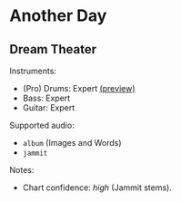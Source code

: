 # Another Day

## Dream Theater

Instruments:

  * (Pro) Drums: Expert
    [(preview)](http://pages.cs.wisc.edu/~tolly/customs/?artist=dream-theater&title=another-day)
  * Bass: Expert
  * Guitar: Expert

Supported audio:

  * `album` (Images and Words)
  * `jammit`

Notes:

  * Chart confidence: *high* (Jammit stems).
